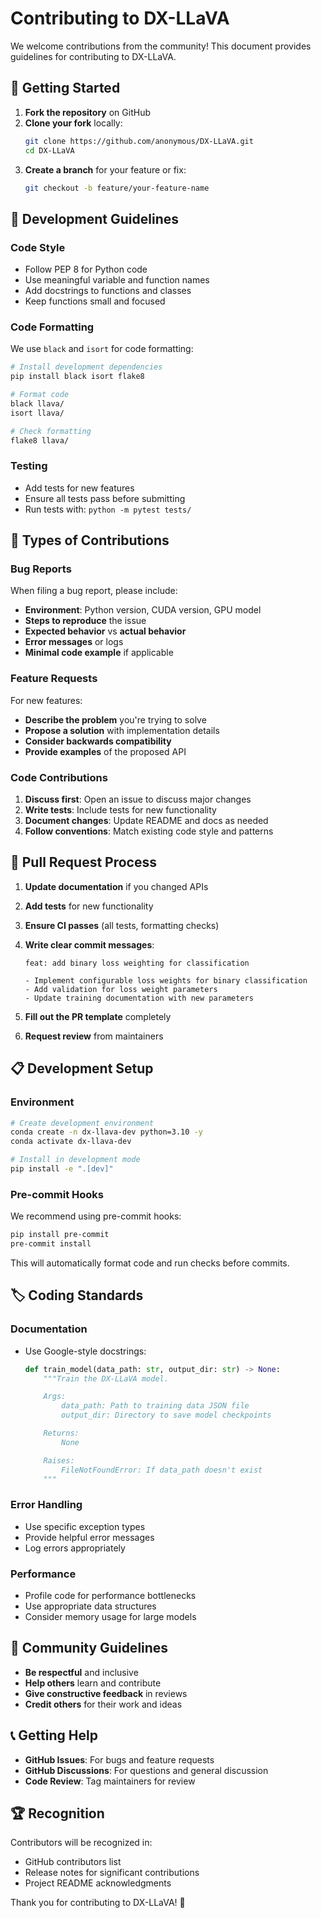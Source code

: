 # Contributing to DX-LLaVA

We welcome contributions from the community! This document provides guidelines for contributing to DX-LLaVA.

## 🚀 Getting Started

1. **Fork the repository** on GitHub
2. **Clone your fork** locally:
   ```bash
   git clone https://github.com/anonymous/DX-LLaVA.git
   cd DX-LLaVA
   ```
3. **Create a branch** for your feature or fix:
   ```bash
   git checkout -b feature/your-feature-name
   ```

## 📝 Development Guidelines

### Code Style

- Follow PEP 8 for Python code
- Use meaningful variable and function names
- Add docstrings to functions and classes
- Keep functions small and focused

### Code Formatting

We use `black` and `isort` for code formatting:

```bash
# Install development dependencies
pip install black isort flake8

# Format code
black llava/
isort llava/

# Check formatting
flake8 llava/
```

### Testing

- Add tests for new features
- Ensure all tests pass before submitting
- Run tests with: `python -m pytest tests/`

## 🔧 Types of Contributions

### Bug Reports

When filing a bug report, please include:
- **Environment**: Python version, CUDA version, GPU model
- **Steps to reproduce** the issue
- **Expected behavior** vs **actual behavior**
- **Error messages** or logs
- **Minimal code example** if applicable

### Feature Requests

For new features:
- **Describe the problem** you're trying to solve
- **Propose a solution** with implementation details
- **Consider backwards compatibility**
- **Provide examples** of the proposed API

### Code Contributions

1. **Discuss first**: Open an issue to discuss major changes
2. **Write tests**: Include tests for new functionality
3. **Document changes**: Update README and docs as needed
4. **Follow conventions**: Match existing code style and patterns

## 🔄 Pull Request Process

1. **Update documentation** if you changed APIs
2. **Add tests** for new functionality
3. **Ensure CI passes** (all tests, formatting checks)
4. **Write clear commit messages**:
   ```
   feat: add binary loss weighting for classification

   - Implement configurable loss weights for binary classification
   - Add validation for loss weight parameters
   - Update training documentation with new parameters
   ```

5. **Fill out the PR template** completely
6. **Request review** from maintainers

## 📋 Development Setup

### Environment

```bash
# Create development environment
conda create -n dx-llava-dev python=3.10 -y
conda activate dx-llava-dev

# Install in development mode
pip install -e ".[dev]"
```

### Pre-commit Hooks

We recommend using pre-commit hooks:

```bash
pip install pre-commit
pre-commit install
```

This will automatically format code and run checks before commits.

## 🏷️ Coding Standards

### Documentation

- Use Google-style docstrings:
  ```python
  def train_model(data_path: str, output_dir: str) -> None:
      """Train the DX-LLaVA model.

      Args:
          data_path: Path to training data JSON file
          output_dir: Directory to save model checkpoints

      Returns:
          None

      Raises:
          FileNotFoundError: If data_path doesn't exist
      """
  ```

### Error Handling

- Use specific exception types
- Provide helpful error messages
- Log errors appropriately

### Performance

- Profile code for performance bottlenecks
- Use appropriate data structures
- Consider memory usage for large models

## 🤝 Community Guidelines

- **Be respectful** and inclusive
- **Help others** learn and contribute
- **Give constructive feedback** in reviews
- **Credit others** for their work and ideas

## 📞 Getting Help

- **GitHub Issues**: For bugs and feature requests
- **GitHub Discussions**: For questions and general discussion
- **Code Review**: Tag maintainers for review

## 🏆 Recognition

Contributors will be recognized in:
- GitHub contributors list
- Release notes for significant contributions
- Project README acknowledgments

Thank you for contributing to DX-LLaVA! 🎉